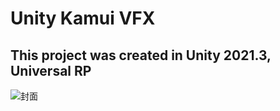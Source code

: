 # Unity Kamui VFX

## This project was created in Unity 2021.3, Universal RP

![封面](https://github.com/MagicStones23/Kamui/assets/129722386/5b2c0e6c-675c-4eff-8928-74f20fc81a2b)
